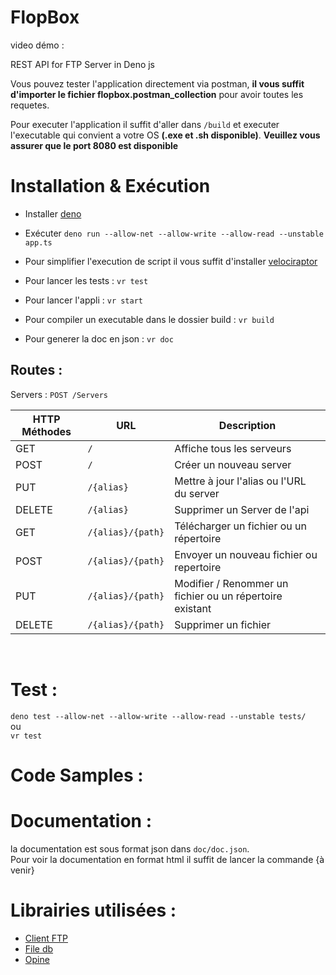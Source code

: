 # FlopBox

video démo : 

REST API for FTP Server in Deno js

Vous pouvez tester l'application directement via postman, **il vous suffit d'importer le fichier flopbox.postman_collection** pour avoir toutes les requetes.

Pour executer l'application il suffit d'aller dans `/build` et executer l'executable qui convient a votre OS **(.exe et .sh disponible)**.
**Veuillez vous assurer que le port 8080 est disponible**

# Installation & Exécution

- Installer [deno](https://deno.land/#installation)

- Exécuter `deno run --allow-net --allow-write --allow-read --unstable app.ts`

- Pour simplifier l'execution de script il vous suffit d'installer [velociraptor](https://deno.land/x/velociraptor@1.0.0-beta.16#install) 

- Pour lancer les tests : `vr test`

- Pour lancer l'appli : `vr start`

- Pour compiler un executable dans le dossier build : `vr build` 

- Pour generer la doc en json : `vr doc` 

## Routes :

Servers :
 `POST /Servers`

| HTTP Méthodes     |URL    | Description|
|----------------|-------|----------|
|GET		 |  `/`                         | Affiche tous les serveurs |
|POST		 |  `/`                         | Créer un nouveau server |
|PUT		 |  `/{alias}`                  | Mettre à jour l'alias ou l'URL du server |
|DELETE		 |  `/{alias}`        | Supprimer un Server de l'api |
|GET		 |  `/{alias}/{path}`        | Télécharger un fichier ou un répertoire|
|POST		 |  `/{alias}/{path}`        | Envoyer un nouveau fichier ou repertoire |
|PUT		 |  `/{alias}/{path}`        | Modifier / Renommer un fichier ou un répertoire existant |
|DELETE		 |  `/{alias}/{path}`        | Supprimer un fichier |

<br>

# Test :

`deno test --allow-net --allow-write --allow-read --unstable tests/`
<br> ou 
<br> `vr test` 

# Code Samples :

# Documentation :

la documentation est sous format json dans `doc/doc.json`. <br>
Pour voir la documentation en format html il suffit de lancer la commande {à venir}

# Librairies utilisées :

- [Client FTP](https://deno.land/x/ftpc@v1.2.0/)
- [File db](https://deno.land/x/filedb/)
- [Opine](https://github.com/asos-craigmorten/opine)
